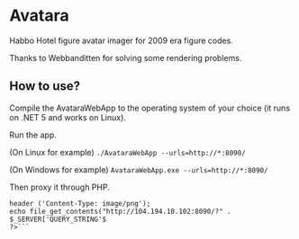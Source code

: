# Avatara
Habbo Hotel figure avatar imager for 2009 era figure codes.

Thanks to Webbanditten for solving some rendering problems.

## How to use?

Compile the AvataraWebApp to the operating system of your choice (it runs on .NET 5 and works on Linux).

Run the app.

(On Linux for example)
``./AvataraWebApp --urls=http://*:8090/``

(On Windows for example)
``AvataraWebApp.exe --urls=http://*:8090/``

Then proxy it through PHP.

```<?php
header ('Content-Type: image/png');
echo file_get_contents("http://104.194.10.102:8090/?" . $_SERVER['QUERY_STRING'$
?>```
